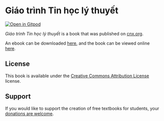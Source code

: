 # Giáo trình Tin học lý thuyết

[![Open in Gitpod](https://gitpod.io/button/open-in-gitpod.svg)](https://gitpod.io/from-referrer/)

_Giáo trình Tin học lý thuyết_ is a book that was published on [cnx.org](https://cnx.org/).

An ebook can be downloaded [here](https://github.com/cnx-user-books/cnxbook-giao-trinh-tin-hoc-ly-thuyet/releases/latest), and the book can be viewed online [here](https://github.com/cnx-user-books/cnxbook-giao-trinh-tin-hoc-ly-thuyet/releases/latest).

## License
This book is available under the [Creative Commons Attribution License](./LICENSE) license.

## Support
If you would like to support the creation of free textbooks for students, your [donations are welcome](https://riceconnect.rice.edu/donation/support-openstax-banner).
